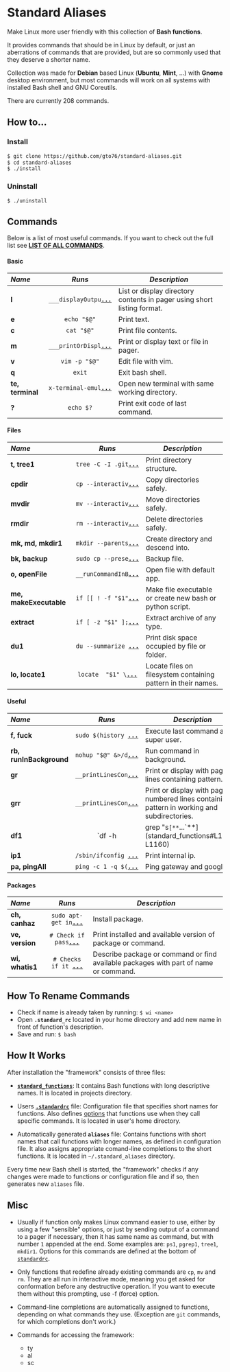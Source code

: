 Standard Aliases
================

Make Linux more user friendly with this collection of **Bash functions**.

It provides commands that should be in Linux by default, or just an aberrations of commands that are provided, but are so commonly used that they deserve a shorter name.

Collection was made for **Debian** based Linux (**Ubuntu**, **Mint**, ...) with **Gnome** desktop environment, but most commands will work on all systems with installed Bash shell and GNU Coreutils.

There are currently 208 commands.

How to…
-------
### Install
```bash
$ git clone https://github.com/gto76/standard-aliases.git
$ cd standard-aliases
$ ./install
```
### Uninstall
```
$ ./uninstall
```

Commands
--------

Below is a list of most useful commands. If you want to check out the full list see [**LIST OF ALL COMMANDS**](doc/FUNCTION_DESCRIPTIONS.md).

####  Basic 

 _Name_        | _Runs_   | _Description_  
:------------- |:--------:| ----------------
**l** | `___displayOutpu`[**`...`**](standard_functions#L193-L196) | List or display directory contents in pager using short listing format.
**e** | `echo "$@"` | Print text.
**c** | `cat "$@"` | Print file contents.
**m** | `___printOrDispl`[**`...`**](standard_functions#L91-L93) | Print or display text or file in pager.
**v** | `vim -p "$@"` | Edit file with vim.
**q** | `exit` | Exit bash shell.
**te, terminal** | `x-terminal-emul`[**`...`**](standard_functions#L581-L583) | Open new terminal with same working directory.
**?** | `echo $?` | Print exit code of last command.

####  Files 

 _Name_        | _Runs_   | _Description_  
:------------- |:--------:| ----------------
**t, tree1** | `tree -C -I .git`[**`...`**](standard_functions#L295-L297) | Print directory structure.
**cpdir** | `cp --interactiv`[**`...`**](standard_functions#L385-L387) | Copy directories safely.
**mvdir** | `mv --interactiv`[**`...`**](standard_functions#L391-L393) | Move directories safely.
**rmdir** | `rm --interactiv`[**`...`**](standard_functions#L398-L400) | Delete directories safely.
**mk, md, mkdir1** | `mkdir --parents`[**`...`**](standard_functions#L404-L407) | Create directory and descend into.
**bk, backup** | `sudo cp --prese`[**`...`**](standard_functions#L411-L413) | Backup file.
**o, openFile** | `__runCommandInB`[**`...`**](standard_functions#L576-L578) | Open file with default app.
**me, makeExecutable** | `if [[ ! -f "$1"`[**`...`**](standard_functions#L625-L654) | Make file executable or create new bash or python script.
**extract** | `if [ -z "$1" ];`[**`...`**](standard_functions#L1096-L1129) | Extract archive of any type.
**du1** | `du --summarize `[**`...`**](standard_functions#L1164-L1166) | Print disk space occupied by file or folder.
**lo, locate1** | `locate  "$1" \`[**`...`**](standard_functions#L1072-L1076) | Locate files on filesystem containing pattern in their names.

####  Useful  

 _Name_        | _Runs_   | _Description_  
:------------- |:--------:| ----------------
**f, fuck** | `sudo $(history `[**`...`**](standard_functions#L742-L744) | Execute last command as super user.
**rb, runInBackground** | `nohup "$@" &>/d`[**`...`**](standard_functions#L465-L467) | Run command in background.
**gr** | `__printLinesCon`[**`...`**](standard_functions#L1054-L1057) | Print or display with pager lines containing pattern.
**grr** | `__printLinesCon`[**`...`**](standard_functions#L1061-L1067) | Print or display with pager numbered lines containing pattern in working and subdirectories.
**df1** | `df -h | grep "s`[**`...`**](standard_functions#L1158-L1160) | Print available disk space in simplified form.
**ip1** | `/sbin/ifconfig `[**`...`**](standard_functions#L1696-L1702) | Print internal ip.
**pa, pingAll** | `ping -c 1 -q $(`[**`...`**](standard_functions#L1723-L1727) | Ping gateway and google.

####  Packages 

 _Name_        | _Runs_   | _Description_  
:------------- |:--------:| ----------------
**ch, canhaz** | `sudo apt-get in`[**`...`**](standard_functions#L1308-L1310) | Install package.
**ve, version** | `# Check if pass`[**`...`**](standard_functions#L1399-L1416) | Print installed and available version of package or command.
**wi, whatis1** | `# Checks if it `[**`...`**](standard_functions#L1527-L1551) | Describe package or command or find available packages with part of name or command.

How To Rename Commands
----------------------
* Check if name is already taken by running: `$ wi <name>`
* Open **`.standard_rc`** located in your home directory and add new name in front of function's description.
* Save and run: `$ bash`

How It Works
------------
After installation the "framework" consists of three files:

* [**`standard_functions`**](standard-aliases/standard_functions): It contains Bash functions with long descriptive names. It is located in projects directory.

* Users [**`.standardrc`**](standard-aliases/standard_rc) file: Configuration file that specifies short names for functions.  Also defines [options](standard-aliases/standard_rc#L323-L346) that functions use when they call specific commands. It is located in user's home directory.

* Automatically generated **`aliases`** file: Contains functions with short names that call functions with longer names, as defined in configuration file. It also assigns appropriate comand-line completions to the short functions. It is located in `~/.standard_aliases` directory.
 
Every time new Bash shell is started, the "framework" checks if any changes were made to functions or configuration file and if so, then generates new `aliases` file.

Misc
----
* Usually if function only makes Linux command easier to use, either by using a few "sensible" options, or just by sending output of a command to a pager if necessary, then it has same name as command, but with number `1` appended at the end. Some examples are: `ps1`, `pgrep1`, `tree1`, `mkdir1`. Options for this commands are defined at the bottom of [`standardrc`](standard-aliases/standard_rc#L323-L346).

* Only functions that redefine already existing commands are `cp`, `mv` and `rm`. They are all run in interactive mode, meaning you get asked for conformation before any destructive operation. If you want to execute them without this prompting, use -f (force) option. 

* Command-line completions are automatically assigned to functions, depending on what commands they use. (Exception are `git` commands, for which completions don't work.)

* Commands for accessing the framework:
	* ty
	* al 
	* sc




































